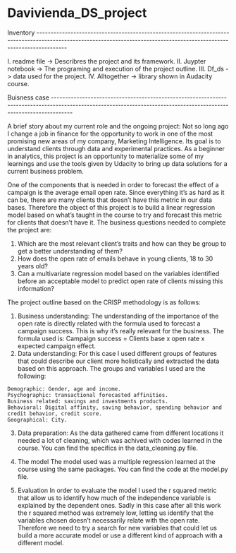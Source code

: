# Davivienda_DS_project

Inventory -----------------------------------------------------------------------------------------------------------------------------------------------------------------------

I. readme file -> Describres the project and its framework.
II. Juypter notebook -> The programing and execution of the project outline.
III. Df_ds -> data used for the project.
IV. Alltogether -> library shown in Audacity course.

Buisness case -------------------------------------------------------------------------------------------------------------------------------------------------------------------

A brief story about my current role and the ongoing project:
Not so long ago I change a job in finance for the opportunity to work in one of the most promising new areas of my company, Marketing Intelligence. Its goal is to understand clients through data and experimental practices. As a beginner in analytics, this project is an opportunity to materialize some of my learnings and use the tools given by Udacity to bring up data solutions for a current business problem.

One of the components that is needed in order to forecast the effect of a campaign is the average email open rate. Since everything it’s as hard as it can be, there are many clients that doesn’t have this metric in our data bases. Therefore the object of this project is to build a linear regression model based on what’s taught in the course to try and forecast this metric for clients that doesn’t have it. The business questions needed to complete the project are:

  1. Which are the most relevant client’s traits and how can they be group to get a better understanding of them? 
  2. How does the open rate of emails behave in young clients, 18 to 30 years old?
  3. Can a multivariate regression model based on the variables identified before an acceptable model to predict open rate of clients missing this information? 

The project outline based on the CRISP methodology is as follows:
  1. Business understanding: The understanding of the importance of the open rate is directly related with the formula used to forecast a campaign success. This is why it’s really relevant for the business. The formula used is: Campaign success = Clients base x open rate x expected campaign effect.
  2. Data understanding: For this case I used different groups of features that could describe our client more holistically and extracted the data based on this approach. The groups and variables I used are the following:
 
	Demographic: Gender, age and income.
	Psychographic: transactional forecasted affinities.
	Business related: savings and investments products.
	Behavioral: Digital affinity, saving behavior, spending behavior and credit behavior, credit score.
	Geographical: City.
	
   3. Data preparation: As the data gathered came from different locations it needed a lot of cleaning, which was achived with codes learned in the course. You can find the specifics in the data_cleaning.py file.

   5. The model The model used was a multiple regression learned at the course using the same packages. You can find the code at the model.py file.
   6. Evaluation In order to evaluate the model I used the r squared metric that allow us to identify how much of the independence variable is explained by the dependent ones.
Sadly in this case after all this work the r squared method was extremely low, letting us identify that the variables chosen doesn’t necessarily relate with the open rate. Therefore we need to try a search for new variables that could let us build a more accurate model or use a different kind of approach with a different model.
